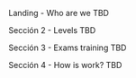 Landing - Who are we
TBD

Sección 2 - Levels
TBD

Sección 3 - Exams training
TBD

Sección 4 - How is work?
TBD
